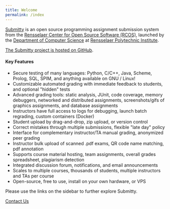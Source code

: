 ```yaml
---
title: Welcome
permalink: /index
---
```


[Submitty](http://submitty.org) is an open source programming
assignment submission system from the 
[Rensselaer Center for Open Source Software (RCOS)](https://rcos.io/), 
launched by the
[Department of Computer Science](http://www.cs.rpi.edu/) at
[Rensselaer Polytechnic Institute](http://www.rpi.edu/).

[The Submitty project is hosted on GitHub](https://github.com/Submitty/). 


#### Key Features

*  Secure testing of many languages: Python, C/C++, Java, Scheme, Prolog, SQL, SPIM, and anything available on GNU / Linux!
*  Customizable automated grading with immediate feedback to students, and optional "hidden" tests
*  Advanced grading tools: static analysis, JUnit, code coverage, memory debuggers, networked and distributed assignments, screenshots/gifs of graphics assignments, and database assignments
*  Instructors have full access to logs for debugging, launch batch regrading, custom containers (Docker)
*  Student upload by drag-and-drop, zip upload, or version control
*  Correct mistakes through multiple submissions, flexible "late day" policy
*  Interface for complementary instructor/TA manual grading, anonymized peer grading
*  Instructor bulk upload of scanned .pdf exams, QR code name matching, pdf annotation
*  Supports course material hosting, team assignments, overall grades spreadsheet, plagiarism detection
*  Integrated discussion forum, notifications, and email announcements
*  Scales to multiple courses, thousands of students, multiple instructors and TAs per course
*  Open-source, free to use, install on your own hardware, or VPS


Please use the links on the sidebar to further explore Submitty.

[Contact Us](/contact)




